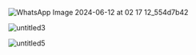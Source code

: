 ![WhatsApp Image 2024-06-12 at 02 17 12_554d7b42](https://github.com/HardikJainGit/FIR-Filter-Verilog/assets/133627261/aac482d3-a9b5-449a-bf14-2caba95f07ce)

![untitled3](https://github.com/HardikJainGit/FIR-Filter-Verilog/assets/133627261/982123ce-9bce-41bb-8b21-51f88ac337f7)

![untitled5](https://github.com/HardikJainGit/FIR-Filter-Verilog/assets/133627261/2a7c3b27-b05f-4e39-967c-859889ab3950)

